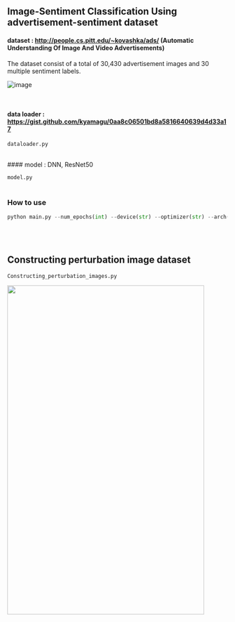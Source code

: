 ## Image-Sentiment Classification Using advertisement-sentiment dataset

#### dataset : http://people.cs.pitt.edu/~kovashka/ads/ (Automatic Understanding Of Image And Video Advertisements)
The dataset consist of a total of 30,430 advertisement images and 30 multiple sentiment labels.

![image](https://user-images.githubusercontent.com/60679596/163516312-6125c8ed-1e4c-4e08-b006-625d0676c35b.png)

</br>

#### data loader : https://gist.github.com/kyamagu/0aa8c06501bd8a5816640639d4d33a17

`dataloader.py`


</br>
#### model : DNN, ResNet50

`model.py`
</br>
</br>
### How to use

```python
python main.py --num_epochs(int) --device(str) --optimizer(str) --arch(str)
```


</br>
</br>

## Constructing perturbation image dataset
`Constructing_perturbation_images.py`

<img src="https://user-images.githubusercontent.com/60679596/163770119-a2a232dc-aef2-419e-8749-d8630ebb9dd8.png" width="450" height="750">

